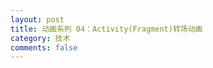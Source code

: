 ```yaml
---
layout: post
title: 动画系列 04：Activity(Fragment)转场动画
category: 技术
comments: false
---
```

 

	
	
	
	
	
	
	
	
	
	
	